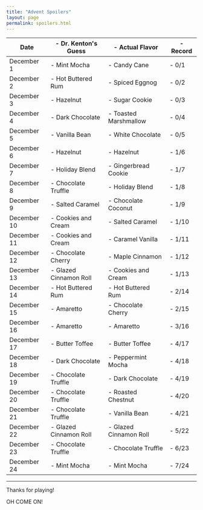 ```yaml
---
title: "Advent Spoilers"
layout: page
permalink: spoilers.html
---
```


|Date |- Dr. Kenton's Guess |- Actual Flavor |- Record|
|---|---|---|---|
|December 1 |- Mint Mocha |- Candy Cane |- 0/1|
|December 2 |- Hot Buttered Rum |- Spiced Eggnog |- 0/2|
|December 3 |- Hazelnut |- Sugar Cookie |- 0/3|
|December 4 |- Dark Chocolate |- Toasted Marshmallow|- 0/4|
|December 5 |- Vanilla Bean |- White Chocolate |- 0/5|
|December 6 |- Hazelnut |- Hazelnut |- 1/6|
|December 7 |- Holiday Blend |- Gingerbread Cookie |- 1/7|
|December 8 |- Chocolate Truffle |- Holiday Blend|- 1/8|
|December 9 |- Salted Caramel |- Chocolate Coconut|- 1/9|
|December 10 |- Cookies and Cream |- Salted Caramel |- 1/10|
|December 11 |- Cookies and Cream |- Caramel Vanilla |- 1/11|
|December 12 |- Chocolate Cherry |- Maple Cinnamon |- 1/12|
|December 13 |- Glazed Cinnamon Roll |- Cookies and Cream |- 1/13 |
|December 14 |- Hot Buttered Rum |- Hot Buttered Rum |- 2/14 |
|December 15 |- Amaretto |- Chocolate Cherry |- 2/15|
|December 16 |- Amaretto |- Amaretto |- 3/16 |
|December 17 |- Butter Toffee |- Butter Toffee |- 4/17|
|December 18 |- Dark Chocolate |- Peppermint Mocha |- 4/18|
|December 19 |- Chocolate Truffle |- Dark Chocolate |- 4/19|
|December 20 |- Chocolate Truffle |- Roasted Chestnut |- 4/20|
|December 21 |- Chocolate Truffle |- Vanilla Bean |- 4/21|
|December 22 |- Glazed Cinnamon Roll |- Glazed Cinnamon Roll |- 5/22|
|December 23 |- Chocolate Truffle |- Chocolate Truffle |- 6/23 |
|December 24 |- Mint Mocha |- Mint Mocha |- 7/24|


---

Thanks for playing!

OH COME ON!
